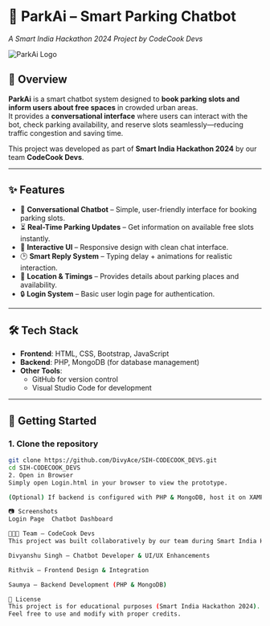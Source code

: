 # 🚗 ParkAi – Smart Parking Chatbot  
*A Smart India Hackathon 2024 Project by CodeCook Devs*  

![ParkAi Logo](./CodeCook%20Devs.png)  

## 📌 Overview  
**ParkAi** is a smart chatbot system designed to **book parking slots and inform users about free spaces** in crowded urban areas.  
It provides a **conversational interface** where users can interact with the bot, check parking availability, and reserve slots seamlessly—reducing traffic congestion and saving time.  

This project was developed as part of **Smart India Hackathon 2024** by our team **CodeCook Devs**.  

---

## ✨ Features  
- 💬 **Conversational Chatbot** – Simple, user-friendly interface for booking parking slots.  
- ⏳ **Real-Time Parking Updates** – Get information on available free slots instantly.  
- 🎨 **Interactive UI** – Responsive design with clean chat interface.  
- 🕑 **Smart Reply System** – Typing delay + animations for realistic interaction.  
- 📍 **Location & Timings** – Provides details about parking places and availability.  
- 🔒 **Login System** – Basic user login page for authentication.  

---

## 🛠 Tech Stack  
- **Frontend**: HTML, CSS, Bootstrap, JavaScript  
- **Backend**: PHP, MongoDB (for database management)  
- **Other Tools**:  
  - GitHub for version control  
  - Visual Studio Code for development  

---

## 🚀 Getting Started  

### 1. Clone the repository  
```bash
git clone https://github.com/DivyAce/SIH-CODECOOK_DEVS.git
cd SIH-CODECOOK_DEVS
2. Open in Browser
Simply open Login.html in your browser to view the prototype.

(Optional) If backend is configured with PHP & MongoDB, host it on XAMPP/LAMP server to enable full chatbot + database functionality.

📷 Screenshots
Login Page	Chatbot	Dashboard

👨‍👩‍👧 Team – CodeCook Devs
This project was built collaboratively by our team during Smart India Hackathon 2024:

Divyanshu Singh – Chatbot Developer & UI/UX Enhancements

Rithvik – Frontend Design & Integration

Saumya – Backend Development (PHP & MongoDB)

📜 License
This project is for educational purposes (Smart India Hackathon 2024).
Feel free to use and modify with proper credits.
